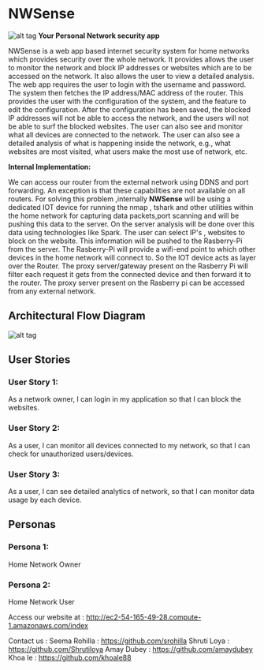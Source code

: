 # NWSense
![alt tag](https://github.com/SJSU272Lab/NWSense/blob/master/logo.png) **Your Personal Network security app**

NWSense is a web app based internet security system for home networks which provides security over the whole network. It provides allows the user to monitor the network and block IP addresses or websites which are to be accessed on the network. It also allows the user to view a detailed analysis.
The web app requires the user to login with the username and password. The system then fetches the IP address/MAC address of the router. This provides the user with the configuration of the system, and the feature to edit the configuration.
After the configuration has been saved, the blocked IP addresses will not be able to access the network, and the users will not be able to surf the blocked websites.
The user can also see and monitor what all devices are connected to the network. The user can also see a detailed analysis of what is happening inside the network, e.g., what websites are most visited, what users make the most use of network, etc.

**Internal Implementation:**

We can access our router from the external network using DDNS and port forwarding. An exception is that these capabilities are not available on all routers.
For solving this problem ,internally **NWSense** will be using a dedicated IOT device for running the nmap , tshark and other utilities within the home network for capturing data packets,port scanning and will be pushing this data to the server. 
On the server analysis will be done over this data using technologies like Spark.
The user can select IP's , websites to block on the website. This information will be pushed to the Rasberry-Pi from the server.
The Rasberry-Pi will provide a wifi-end point to which other devices in the home network will connect to. So the IOT device acts as layer over the Router. The proxy server/gateway present on the Rasberry Pi will filter each request it gets from the connected device and then forward it to the router. 
The proxy server present on the Rasberry pi can be accessed from any external network.

## Architectural Flow Diagram
![alt tag](https://github.com/SJSU272Lab/NWSense/blob/master/Architecture%20Diagram.jpg)

## User Stories

### User Story 1:
As a network owner, I can login in my application so that I can block the websites.

### User Story 2:
As a user, I can monitor all devices connected to my network, so that I can check for unauthorized users/devices.

### User Story 3:
As a user, I can see detailed analytics of network, so that I can monitor data usage by each device.
 
## Personas
### Persona 1:
Home Network Owner
### Persona 2:
Home Network User

Access our website at : http://ec2-54-165-49-28.compute-1.amazonaws.com/index

Contact us :
Seema Rohilla : https://github.com/srohilla
Shruti Loya : https://github.com/Shrutiloya
Amay Dubey : https://github.com/amaydubey
Khoa le : https://github.com/khoale88
